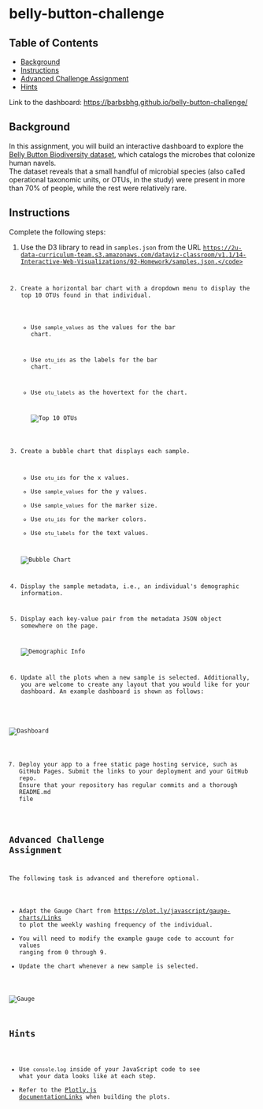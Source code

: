 # belly-button-challenge

## Table of Contents
* [Background](#background)
* [Instructions](#instructions)
* [Advanced Challenge Assignment](#advanced-challenge-assignment)
* [Hints](#hints)

Link to the dashboard: https://barbsbhg.github.io/belly-button-challenge/

## Background
In this assignment, you will build an interactive dashboard to explore the [Belly Button Biodiversity dataset](http://robdunnlab.com/projects/belly-button-biodiversity/), which catalogs the microbes that colonize human navels.  
The dataset reveals that a small handful of microbial species (also called operational taxonomic units, or OTUs, in the study) were present in more than 70% of people, while the rest were relatively rare.

## Instructions
Complete the following steps:
  1. Use the D3 library to read in <code>samples.json</code> from the URL <code>https://2u-data-curriculum-team.s3.amazonaws.com/dataviz-classroom/v1.1/14-Interactive-Web-Visualizations/02-Homework/samples.json.</code>
  2. Create a horizontal bar chart with a dropdown menu to display the top 10 OTUs found in that individual.
     * Use <code>sample_values</code> as the values for the bar chart.
     * Use <code>otu_ids</code> as the labels for the bar chart.
     * Use <code>otu_labels</code> as the hovertext for the chart.
    
       ![Top 10 OTUs](Images/top%2010%20OTUs.jpeg)

  3. Create a bubble chart that displays each sample.
     * Use <code>otu_ids</code> for the x values.
     * Use <code>sample_values</code> for the y values.
     * Use <code>sample_values</code> for the marker size.
     * Use <code>otu_ids</code> for the marker colors.
     * Use <code>otu_labels</code> for the text values.  

      ![Bubble Chart](Images/bubble_chart.jpg)

  4. Display the sample metadata, i.e., an individual's demographic information.
  5. Display each key-value pair from the metadata JSON object somewhere on the page.

     ![Demographic Info](Images/demographic%20info.jpeg)

  6. Update all the plots when a new sample is selected. Additionally, you are welcome to create any layout that you would like for your dashboard. An example dashboard is shown as follows:

  ![Dashboard](Images/dashboard.jpeg)

  7. Deploy your app to a free static page hosting service, such as GitHub Pages. Submit the links to your deployment and your GitHub repo. Ensure that your repository has regular commits and a thorough README.md file


## Advanced Challenge Assignment

The following task is advanced and therefore optional.
  * Adapt the Gauge Chart from https://plot.ly/javascript/gauge-charts/Links to plot the weekly washing frequency of the individual.
  * You will need to modify the example gauge code to account for values ranging from 0 through 9.
  * Update the chart whenever a new sample is selected.


 ![Gauge](Images/gauge.jpg)

## Hints
  * Use <code>console.log</code> inside of your JavaScript code to see what your data looks like at each step.
  * Refer to the [Plotly.js documentationLinks](https://plotly.com/javascript/) when building the plots.















